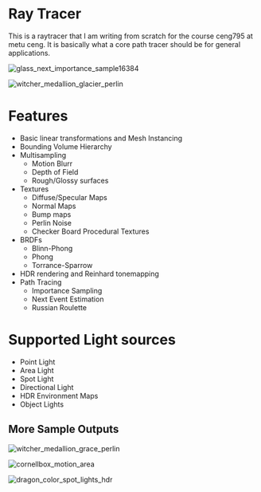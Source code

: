 # Ray Tracer
This is a raytracer that I am writing from scratch for the course ceng795 at metu ceng. It is basically what a core path tracer should be for general applications.

![glass_next_importance_sample16384](https://user-images.githubusercontent.com/47708508/226272492-21712a3e-b581-4d20-aef6-3504903410d9.png)

![witcher_medallion_glacier_perlin](https://user-images.githubusercontent.com/47708508/226272986-a46338ac-8510-45e7-9bcf-28598ec360c9.png)

# Features
- Basic linear transformations and Mesh Instancing
- Bounding Volume Hierarchy
- Multisampling
  - Motion Blurr
  - Depth of Field
  - Rough/Glossy surfaces
- Textures
  - Diffuse/Specular Maps
  - Normal Maps
  - Bump maps
  - Perlin Noise
  - Checker Board Procedural Textures
- BRDFs 
  - Blinn-Phong
  - Phong 
  - Torrance-Sparrow
- HDR rendering and Reinhard tonemapping
- Path Tracing
  - Importance Sampling
  - Next Event Estimation
  - Russian Roulette

# Supported Light sources
- Point Light
- Area Light
- Spot Light 
- Directional Light
- HDR Environment Maps
- Object Lights

## More Sample Outputs

![witcher_medallion_grace_perlin](https://user-images.githubusercontent.com/47708508/226273125-b7dd135a-0e0b-4c7c-92ad-da0e46bd7eb8.png)

![cornellbox_motion_area](https://user-images.githubusercontent.com/47708508/226271374-7d7a5f38-e4fd-4681-a348-6fb113d9a7b6.png)

![dragon_color_spot_lights_hdr](https://user-images.githubusercontent.com/47708508/226271487-a4621384-8723-4cf2-83e0-5723d4b8943b.png)

